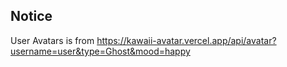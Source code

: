 

## Notice

User Avatars is from https://kawaii-avatar.vercel.app/api/avatar?username=user&type=Ghost&mood=happy
